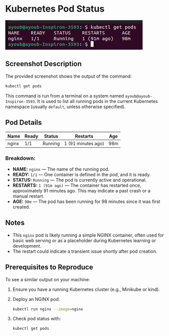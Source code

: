 # Kubernetes Pod Status

![Kubernetes Pod Screenshot](Screenshot%20from%202025-05-05%2008-39-56.png)

## Screenshot Description

The provided screenshot shows the output of the command:

```bash
kubectl get pods
```

This command is run from a terminal on a system named `ayoub@ayoub-Inspiron-3593`. It is used to list all running pods in the current Kubernetes namespace (usually `default`, unless otherwise specified).

## Pod Details

| Name  | Ready | Status  | Restarts       | Age |
|-------|-------|---------|----------------|-----|
| nginx | 1/1   | Running | 1 (91 minutes ago) | 98m |

### Breakdown:

- **NAME:** `nginx` — The name of the running pod.
- **READY:** `1/1` — One container is defined in the pod, and it is ready.
- **STATUS:** `Running` — The pod is currently active and operational.
- **RESTARTS:** `1 (91m ago)` — The container has restarted once, approximately 91 minutes ago. This may indicate a past crash or a manual restart.
- **AGE:** `98m` — The pod has been running for 98 minutes since it was first created.

## Notes

- This `nginx` pod is likely running a simple NGINX container, often used for basic web serving or as a placeholder during Kubernetes learning or development.
- The restart could indicate a transient issue shortly after pod creation.

## Prerequisites to Reproduce

To see a similar output on your machine:

1. Ensure you have a running Kubernetes cluster (e.g., Minikube or kind).
2. Deploy an NGINX pod:

   ```bash
   kubectl run nginx --image=nginx
   ```

3. Check pod status with:

   ```bash
   kubectl get pods
   ```
